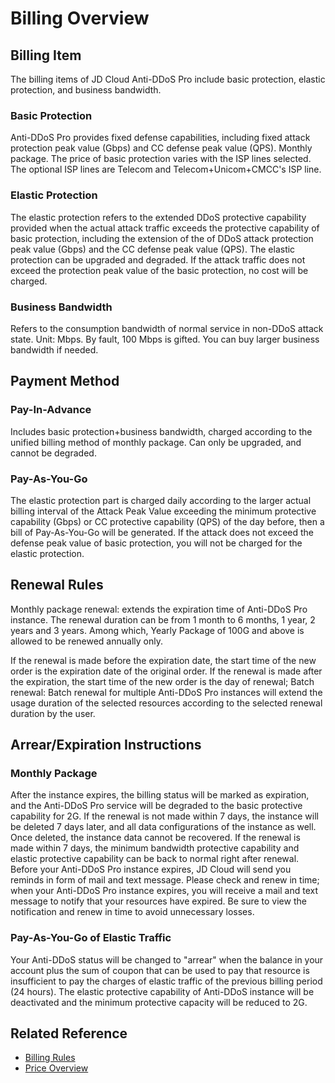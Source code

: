 # Billing Overview

## Billing Item
The billing items of JD Cloud Anti-DDoS Pro include basic protection, elastic protection, and business bandwidth.

### Basic Protection
Anti-DDoS Pro provides fixed defense capabilities, including fixed attack protection peak value (Gbps) and CC defense peak value (QPS). Monthly package.
The price of basic protection varies with the ISP lines selected. The optional ISP lines are Telecom and Telecom+Unicom+CMCC's ISP line.

### Elastic Protection
The elastic protection refers to the extended DDoS protective capability provided when the actual attack traffic exceeds the protective capability of basic protection, including the extension of the of DDoS attack protection peak value (Gbps) and the CC defense peak value (QPS).
The elastic protection can be upgraded and degraded. If the attack traffic does not exceed the protection peak value of the basic protection, no cost will be charged.

### Business Bandwidth
Refers to the consumption bandwidth of normal service in non-DDoS attack state. Unit: Mbps. By fault, 100 Mbps is gifted. You can buy larger business bandwidth if needed.

## Payment Method
### Pay-In-Advance
Includes basic protection+business bandwidth, charged according to the unified billing method of monthly package. Can only be upgraded, and cannot be degraded.
### Pay-As-You-Go
The elastic protection part is charged daily according to the larger actual billing interval of the Attack Peak Value exceeding the minimum protective capability (Gbps) or CC protective capability (QPS) of the day before,
then a bill of Pay-As-You-Go will be generated.
If the attack does not exceed the defense peak value of basic protection, you will not be charged for the elastic protection.


## Renewal Rules
Monthly package renewal: extends the expiration time of Anti-DDoS Pro instance. The renewal duration can be from 1 month to 6 months, 1 year, 2 years and 3 years. Among which, Yearly Package of 100G and above is allowed to be renewed annually only.

If the renewal is made before the expiration date, the start time of the new order is the expiration date of the original order. If the renewal is made after the expiration, the start time of the new order is the day of renewal;
Batch renewal: Batch renewal for multiple Anti-DDoS Pro instances will extend the usage duration of the selected resources according to the selected renewal duration by the user.


## Arrear/Expiration Instructions
### Monthly Package
After the instance expires, the billing status will be marked as expiration, and the Anti-DDoS Pro service will be degraded to the basic protective capability for 2G. If the renewal is not made within 7 days, the instance will be deleted 7 days later, and all data configurations of the instance as well. Once deleted, the instance data cannot be recovered.
If the renewal is made within 7 days, the minimum bandwidth protective capability and elastic protective capability can be back to normal right after renewal. Before your Anti-DDoS Pro instance expires, JD Cloud will send you reminds in form of mail and text message. Please check and renew in time; when your Anti-DDoS Pro instance expires, you will receive a mail and text message to notify that your resources have expired. Be sure to view the notification and renew in time to avoid unnecessary losses.

### Pay-As-You-Go of Elastic Traffic
Your Anti-DDoS status will be changed to "arrear" when the balance in your account plus the sum of coupon that can be used to pay that resource is insufficient to pay the charges of elastic traffic of the previous billing period (24 hours). The elastic protective capability of Anti-DDoS instance will be deactivated and the minimum protective capacity will be reduced to 2G.


## Related Reference

- [Billing Rules](Billing-Rules.md)
- [Price Overview](Price-Overview.md)
